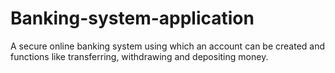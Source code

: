 # Banking-system-application
A secure online banking system using which an account can be created and functions like transferring, withdrawing and depositing money.
